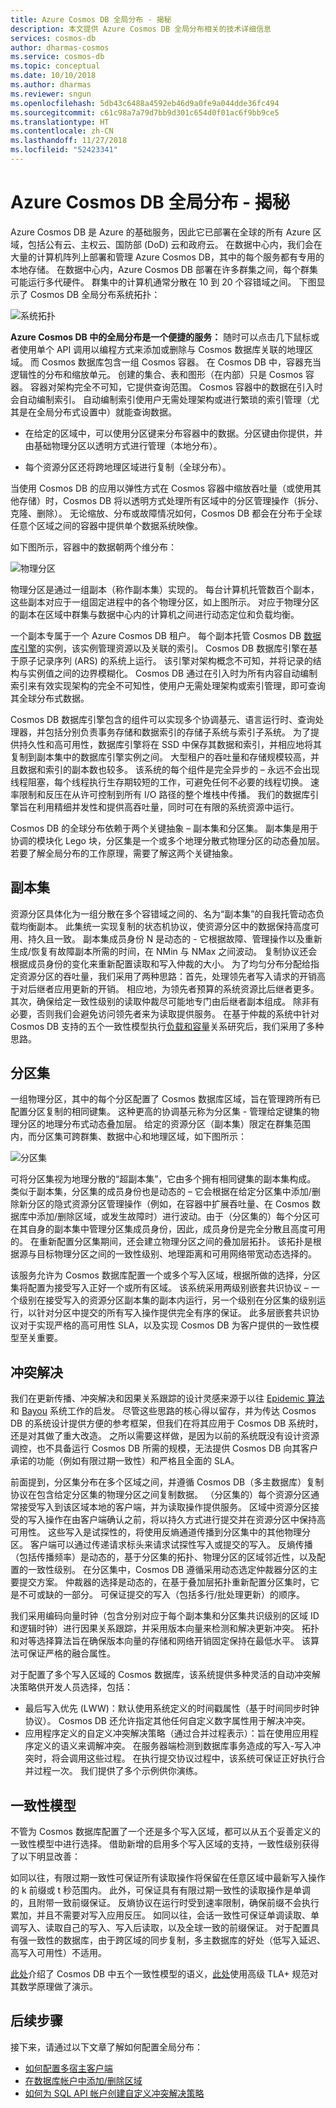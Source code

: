 ```yaml
---
title: Azure Cosmos DB 全局分布 - 揭秘
description: 本文提供 Azure Cosmos DB 全局分布相关的技术详细信息
services: cosmos-db
author: dharmas-cosmos
ms.service: cosmos-db
ms.topic: conceptual
ms.date: 10/10/2018
ms.author: dharmas
ms.reviewer: sngun
ms.openlocfilehash: 5db43c6488a4592eb46d9a0fe9a044dde36fc494
ms.sourcegitcommit: c61c98a7a79d7bb9d301c654d0f01ac6f9bb9ce5
ms.translationtype: HT
ms.contentlocale: zh-CN
ms.lasthandoff: 11/27/2018
ms.locfileid: "52423341"
---
```

# <a name="azure-cosmos-db-global-distribution---under-the-hood"></a>Azure Cosmos DB 全局分布 - 揭秘

Azure Cosmos DB 是 Azure 的基础服务，因此它已部署在全球的所有 Azure 区域，包括公有云、主权云、国防部 (DoD) 云和政府云。 在数据中心内，我们会在大量的计算机阵列上部署和管理 Azure Cosmos DB，其中的每个服务都有专用的本地存储。 在数据中心内，Azure Cosmos DB 部署在许多群集之间，每个群集可能运行多代硬件。 群集中的计算机通常分散在 10 到 20 个容错域之间。 下图显示了 Cosmos DB 全局分布系统拓扑：

![系统拓扑](./media/global-dist-under-the-hood/distributed-system-topology.png)

**Azure Cosmos DB 中的全局分布是一个便捷的服务：** 随时可以点击几下鼠标或者使用单个 API 调用以编程方式来添加或删除与 Cosmos 数据库关联的地理区域。 而 Cosmos 数据库包含一组 Cosmos 容器。 在 Cosmos DB 中，容器充当逻辑性的分布和缩放单元。 创建的集合、表和图形（在内部）只是 Cosmos 容器。 容器对架构完全不可知，它提供查询范围。 Cosmos 容器中的数据在引入时会自动编制索引。 自动编制索引使用户无需处理架构或进行繁琐的索引管理（尤其是在全局分布式设置中）就能查询数据。  

- 在给定的区域中，可以使用分区键来分布容器中的数据。分区键由你提供，并由基础物理分区以透明方式进行管理（本地分布）。  

- 每个资源分区还将跨地理区域进行复制（全球分布）。 

当使用 Cosmos DB 的应用以弹性方式在 Cosmos 容器中缩放吞吐量（或使用其他存储）时，Cosmos DB 将以透明方式处理所有区域中的分区管理操作（拆分、克隆、删除）。 无论缩放、分布或故障情况如何，Cosmos DB 都会在分布于全球任意个区域之间的容器中提供单个数据系统映像。  

如下图所示，容器中的数据朝两个维分布：  

![物理分区](./media/global-dist-under-the-hood/distribution-of-resource-partitions.png)

物理分区是通过一组副本（称作副本集）实现的。 每台计算机托管数百个副本，这些副本对应于一组固定进程中的各个物理分区，如上图所示。 对应于物理分区的副本在区域中群集与数据中心内的计算机之间进行动态定位和负载均衡。  

一个副本专属于一个 Azure Cosmos DB 租户。 每个副本托管 Cosmos DB [数据库引擎](https://www.vldb.org/pvldb/vol8/p1668-shukla.pdf)的实例，该实例管理资源以及关联的索引。 Cosmos DB 数据库引擎在基于原子记录序列 (ARS) 的系统上运行。 该引擎对架构概念不可知，并将记录的结构与实例值之间的边界模糊化。 Cosmos DB 通过在引入时为所有内容自动编制索引来有效实现架构的完全不可知性，使用户无需处理架构或索引管理，即可查询其全球分布式数据。

Cosmos DB 数据库引擎包含的组件可以实现多个协调基元、语言运行时、查询处理器，并包括分别负责事务存储和数据索引的存储子系统与索引子系统。 为了提供持久性和高可用性，数据库引擎将在 SSD 中保存其数据和索引，并相应地将其复制到副本集中的数据库引擎实例之间。 大型租户的吞吐量和存储规模较高，并且数据和索引的副本数也较多。 该系统的每个组件是完全异步的 – 永远不会出现线程阻塞，每个线程执行生存期较短的工作，可避免任何不必要的线程切换。 速率限制和反压在从许可控制到所有 I/O 路径的整个堆栈中传播。 我们的数据库引擎旨在利用精细并发性和提供高吞吐量，同时可在有限的系统资源中运行。

Cosmos DB 的全球分布依赖于两个关键抽象 – 副本集和分区集。 副本集是用于协调的模块化 Lego 块，分区集是一个或多个地理分散式物理分区的动态叠加层。 若要了解全局分布的工作原理，需要了解这两个关键抽象。 

## <a name="replica-sets"></a>副本集

资源分区具体化为一组分散在多个容错域之间的、名为“副本集”的自我托管动态负载均衡副本。 此集统一实现复制的状态机协议，使资源分区中的数据保持高度可用、持久且一致。 副本集成员身份 N 是动态的 - 它根据故障、管理操作以及重新生成/恢复有故障副本所需的时间，在 NMin 与 NMax 之间波动。 复制协议还会根据成员身份的变化来重新配置读取和写入仲裁的大小。 为了均匀分布分配给指定资源分区的吞吐量，我们采用了两种思路：首先，处理领先者写入请求的开销高于对后继者应用更新的开销。 相应地，为领先者预算的系统资源比后继者更多。 其次，确保给定一致性级别的读取仲裁尽可能地专门由后继者副本组成。 除非有必要，否则我们会避免访问领先者来为读取提供服务。 在基于仲裁的系统中针对 Cosmos DB 支持的五个一致性模型执行[负载和容量](http://www.cs.utexas.edu/~lorenzo/corsi/cs395t/04S/notes/naor98load.pdf)关系研究后，我们采用了多种思路。  

## <a name="partition-sets"></a>分区集

一组物理分区，其中的每个分区配置了 Cosmos 数据库区域，旨在管理跨所有已配置分区复制的相同键集。 这种更高的协调基元称为分区集 - 管理给定键集的物理分区的地理分布式动态叠加层。 给定的资源分区（副本集）限定在群集范围内，而分区集可跨群集、数据中心和地理区域，如下图所示：  

![分区集](./media/global-dist-under-the-hood/dynamic-overlay-of-resource-partitions.png)

可将分区集视为地理分散的“超副本集”，它由多个拥有相同键集的副本集构成。 类似于副本集，分区集的成员身份也是动态的 – 它会根据在给定分区集中添加/删除新分区的隐式资源分区管理操作（例如，在容器中扩展吞吐量、在 Cosmos 数据库中添加/删除区域，或发生故障时）进行波动。由于（分区集的）每个分区可在其自身的副本集中管理分区集成员身份，因此，成员身份是完全分散且高度可用的。 在重新配置分区集期间，还会建立物理分区之间的叠加层拓扑。 该拓扑是根据源与目标物理分区之间的一致性级别、地理距离和可用网络带宽动态选择的。  

该服务允许为 Cosmos 数据库配置一个或多个写入区域，根据所做的选择，分区集将配置为接受写入正好一个或所有区域。 该系统采用两级别嵌套共识协议 – 一个级别在接受写入的资源分区副本集的副本内运行，另一个级别在分区集的级别运行，以针对分区中提交的所有写入操作提供完全有序的保证。 此多层嵌套共识协议对于实现严格的高可用性 SLA，以及实现 Cosmos DB 为客户提供的一致性模型至关重要。  

## <a name="conflict-resolution"></a>冲突解决

我们在更新传播、冲突解决和因果关系跟踪的设计灵感来源于以往 [Epidemic 算法](http://www.cs.utexas.edu/~lorenzo/corsi/cs395t/04S/notes/naor98load.pdf)和 [Bayou](http://zoo.cs.yale.edu/classes/cs422/2013/bib/terry95managing.pdf) 系统工作的启发。 尽管这些思路的核心得以留存，并为传达 Cosmos DB 的系统设计提供方便的参考框架，但我们在将其应用于 Cosmos DB 系统时，还是对其做了重大改造。 之所以需要这样做，是因为以前的系统既没有设计资源调控，也不具备运行 Cosmos DB 所需的规模，无法提供 Cosmos DB 向其客户承诺的功能（例如有限过期一致性）和严格且全面的 SLA。  

前面提到，分区集分布在多个区域之间，并遵循 Cosmos DB（多主数据库）复制协议在包含给定分区集的物理分区之间复制数据。 （分区集的）每个资源分区通常接受写入到该区域本地的客户端，并为读取操作提供服务。 区域中资源分区接受的写入操作在由客户端确认之前，将以持久方式进行提交并在资源分区中保持高可用性。 这些写入是试探性的，将使用反熵通道传播到分区集中的其他物理分区。 客户端可以通过传递请求标头来请求试探性写入或提交的写入。 反熵传播（包括传播频率）是动态的，基于分区集的拓扑、物理分区的区域邻近性，以及配置的一致性级别。 在分区集中，Cosmos DB 遵循采用动态选定仲裁器分区的主要提交方案。 仲裁器的选择是动态的，在基于叠加层拓扑重新配置分区集时，它是不可或缺的一部分。 可保证提交的写入（包括多行/批处理更新）的顺序。 

我们采用编码向量时钟（包含分别对应于每个副本集和分区集共识级别的区域 ID 和逻辑时钟）进行因果关系跟踪，并采用版本向量来检测和解决更新冲突。 拓扑和对等选择算法旨在确保版本向量的存储和网络开销固定保持在最低水平。 该算法可保证严格的融合属性。  

对于配置了多个写入区域的 Cosmos 数据库，该系统提供多种灵活的自动冲突解决策略供开发人员选择，包括： 

- 最后写入优先 (LWW)：默认使用系统定义的时间戳属性（基于时间同步时钟协议）。 Cosmos DB 还允许指定其他任何自定义数字属性用于解决冲突。  
- 应用程序定义的自定义冲突解决策略（通过合并过程表示）：旨在使用应用程序定义的语义来调解冲突。 在服务器端检测到数据库事务造成的写入-写入冲突时，将会调用这些过程。 在执行提交协议过程中，该系统可保证正好执行合并过程一次。 我们提供了多个示例供你演练。  

## <a name="consistency-models"></a>一致性模型

不管为 Cosmos 数据库配置了一个还是多个写入区域，都可以从五个妥善定义的一致性模型中进行选择。 借助新增的启用多个写入区域的支持，一致性级别获得了以下明显改善：  

如同以往，有限过期一致性可保证所有读取操作将保留在任意区域中最新写入操作的 k 前缀或 t 秒范围内。 此外，可保证具有有限过期一致性的读取操作是单调的，且附带一致前缀保证。 反熵协议在运行时受到速率限制，确保前缀不会执行累加，并且不需要对写入应用反压。 如同以往，会话一致性可保证单调读取、单调写入、读取自己的写入、写入后读取，以及全球一致的前缀保证。 对于配置具有强一致性的数据库，由于跨区域的同步复制，多主数据库的好处（低写入延迟、高写入可用性）不适用。

[此处](consistency-levels.md)介绍了 Cosmos DB 中五个一致性模型的语义，[此处](https://github.com/Azure/azure-cosmos-tla)使用高级 TLA+ 规范对其数学原理做了演示。

## <a name="next-steps"></a>后续步骤

接下来，请通过以下文章了解如何配置全局分布：

* [如何配置多宿主客户端](how-to-manage-database-account.md#configure-clients-for-multi-homing)
* [在数据库帐户中添加/删除区域](how-to-manage-database-account.md#addremove-regions-from-your-database-account)
* [如何为 SQL API 帐户创建自定义冲突解决策略](how-to-manage-conflicts.md#create-a-custom-conflict-resolution-policy)
